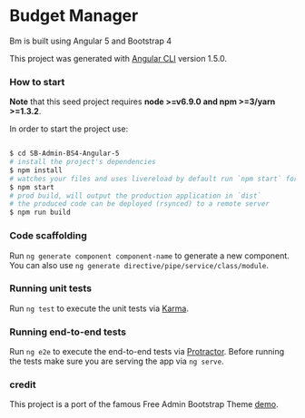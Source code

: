 # Budget Manager 

Bm is built using Angular 5 and Bootstrap 4


This project was generated with [Angular CLI](https://github.com/angular/angular-cli) version 1.5.0.


### How to start
**Note** that this seed project requires  **node >=v6.9.0 and npm >=3/yarn >=1.3.2**.

In order to start the project use:
```bash

$ cd SB-Admin-BS4-Angular-5
# install the project's dependencies
$ npm install
# watches your files and uses livereload by default run `npm start` for a dev server. Navigate to `http://localhost:4200/`. The app will automatically reload if you change any of the source files.
$ npm start
# prod build, will output the production application in `dist`
# the produced code can be deployed (rsynced) to a remote server
$ npm run build
```

### Code scaffolding

Run `ng generate component component-name` to generate a new component. You can also use `ng generate directive/pipe/service/class/module`.

### Running unit tests

Run `ng test` to execute the unit tests via [Karma](https://karma-runner.github.io).

### Running end-to-end tests

Run `ng e2e` to execute the end-to-end tests via [Protractor](http://www.protractortest.org/).
Before running the tests make sure you are serving the app via `ng serve`.

### credit

This project is a port of the famous Free Admin Bootstrap Theme [demo](http://rawgit.com/start-angular/SB-Admin-BS4-Angular-5/master/dist/).